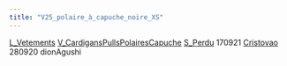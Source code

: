 ```yaml
---
title: "V25_polaire_à_capuche_noire_XS"
---
```


[L_Vetements](notes/equipements/L_Vetements.md) [V_CardigansPullsPolairesCapuche](notes/equipements/vetements/V_CardigansPullsPolairesCapuche.md) [S_Perdu](notes/statut/S_Perdu.md)
170921 [Cristovao](notes/utilisateurs/beneficiaires/Cristovao.md)\
280920 dionAgushi

